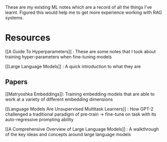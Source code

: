 These are my existing ML notes which are a record of all the things I've learnt. Figured this would help me to get more experience working with RAG systems.

# Resources

[[A Guide To Hyperparameters]] : These are some notes that I took about training hyper-parameters when fine-tuning models

[[Large Language Models]] : A quick introduction to what they are

## Papers

[[Matryoshka Embeddings]]: Training embedding models that are able to work at a variety of different embedding dimensions

[[Language Models Are Unsupervised Multitask Learners]] : How GPT-2 challenged a traditional paradigm of pre-train -> fine-tune on task with its auto-regressive prompting ability

[[A Comprehensive Overview of Large Language Models]] : A walkthrough of the key ideas and concepts around large language models
